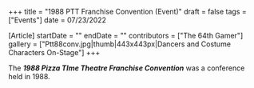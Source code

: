 +++
title = "1988 PTT Franchise Convention (Event)"
draft = false
tags = ["Events"]
date = 07/23/2022

[Article]
startDate = ""
endDate = ""
contributors = ["The 64th Gamer"]
gallery = ["Ptt88conv.jpg|thumb|443x443px|Dancers and Costume Characters On-Stage"]
+++

The <b><i>1988 Pizza TIme Theatre Franchise Convention</b></i> was a conference held in 1988.